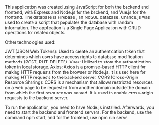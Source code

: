 This application was created using JavaScript for both the backend and frontend, with Express and Node.js for the backend, and Vue.js for the frontend. The database is Firebase , an NoSQL database. Chance.js was used to create a script that populates the database with random information. The application is a Single Page Application with CRUD operations for related objects.

Other technologies used:

JWT (JSON Web Tokens): Used to create an authentication token that determines which users have access rights to database modification methods (POST, PUT, DELETE).
Vuex: Utilized to store the authentication token in local storage.
Axios: Axios is a promise-based HTTP client for making HTTP requests from the browser or Node.js. It is used here for making HTTP requests to the backend server.
CORS (Cross-Origin Resource Sharing): CORS is a mechanism that allows restricted resources on a web page to be requested from another domain outside the domain from which the first resource was served. It is used to enable cross-origin requests to the backend server.


To run the application, you need to have Node.js installed. Afterwards, you need to start the backend and frontend servers. For the backend, use the command npm start, and for the frontend, use npm run serve.
